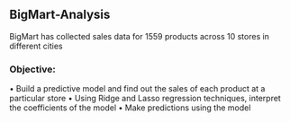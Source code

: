 ## BigMart-Analysis
BigMart has collected sales data for 1559 products across 10 stores in different cities
### Objective:
• Build a predictive model and find out the sales of each product at a particular store
• Using Ridge and Lasso regression techniques, interpret the coefficients of the model
• Make predictions using the model


